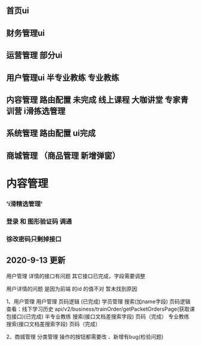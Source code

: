## 首页ui
## 财务管理ui
## 运营管理 部分ui
## 用户管理ui  半专业教练 专业教练
## 内容管理  路由配置   未完成 线上课程 大咖讲堂 专家青训营  i滑拣选管理
## 系统管理 路由配置  ui完成
## 商城管理 （商品管理 新增弹窗）
# 内容管理      
###   'i滑精选管理'

### 登录 和 图形验证码  调通 
###  徐改密码只剩掉接口


##  2020-9-13 更新

用户管理 详情的接口有问题  其它接口已完成，字段需要调整


用户详情的问题 是因为前端 的id 的值不对    暂未找到原因





1、用户管理
    用户管理  页码逻辑   (已完成)
    学员管理  搜索(加name字段)  页码逻辑  查看：线下学习历史 api/v2/business/trainOrder/getPacketOrdersPage(获取课包接口)(已完成)
    半专业教练  搜索(接口文档差搜索字段)  页码（完成）
    专业教练   搜索(接口文档差搜索字段)  页码（完成）

2、商城管理
    分类管理  操作的按钮都需要改  、新增有bug(检验问题)

